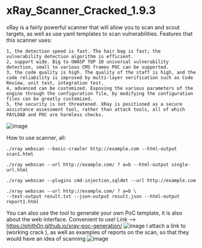 # xRay_Scanner_Cracked_1.9.3
xRay is a fairly powerful scanner that will allow you to scan and scout targets, as well as use yaml templates to scan vulnerabilities. Features that this scanner uses:

    1, the detection speed is fast. The hair bag is fast; the vulnerability detection algorithm is efficient.
    2, support wide. Big to OWASP TOP 10 universal vulnerability detection, small to various CMS frames POC can be supported.
    3, the code quality is high. The quality of the staff is high, and the code reliability is improved by multi-layer verification such as Code Review, unit test, integration test.
    4, advanced can be customized. Exposing the various parameters of the engine through the configuration file, by modifying the configuration files can be greatly customized.
    5, the security is not threatened. XRay is positioned as a secure assistance assessment tool, rather than attack tools, all of which PAYLOAD and POC are harmless checks.

![image](https://user-images.githubusercontent.com/108927927/193665253-a05ac9dd-95f7-45ee-acb1-c096a45a5d8e.png)

How to use scanner, all:

    ./xray webscan --basic-crawler http://example.com --html-output scan1.html

    ./xray webscan --url http://example.com/ ? a=b --html-output single-url.html

    ./xray webscan --plugins cmd-injection,sqldet --url http://example.com

    ./xray webscan --url http://example.com/ ? a=b \
    --text-output result.txt --json-output result.json --html-output report1.html

You can also use the tool to generate your own PoC template, it is also about the web interface. Convenient to use! Link --> https://phith0n.github.io/xray-poc-generation/
![image](https://user-images.githubusercontent.com/108927927/193665292-5b4482f5-e817-4d4b-ba62-781e3b55bdb3.png)
I attach a link to (working crack ), as well as examples of reports on the scan, so that they would have an idea of scanning
![image](https://user-images.githubusercontent.com/108927927/193665346-5102308b-4c79-4a72-9fdc-5f10316c64e6.png)
